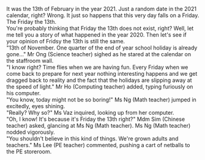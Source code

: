 It was the 13th of February in the year 2021. Just a random date in the 2021 calendar, right? Wrong. It just so happens that this very day falls on a Friday. The Friday the 13th. <br/>
You're probably thinking that Friday the 13th does not exist, right? Well, let me tell you a story of what happened in the year 2020. Then let's see if your opinion of Fridsy the 13th is still the same. <br/> 
"13th of November. One quarter of the end of year school holiday is already gone..." Mr Ong (Science teacher) sighed as he stared at the calendar on the staffroom wall. <br/>
"I know right? Time flies when we are having fun. Every Friday when we come back to prepare for next year nothing interesting happens and we get dragged back to reality and the fact that the holidays are slipping away at the speed of light." Mr Ho (Computing teacher) added, typing furiously on his computer. <br/>
"You know, today might not be so boring!" Ms Ng (Math teacher) jumped in excitedly, eyes shining. <br/>
"Really? Why so?" Ms Vaz inquired, looking up from her computer. <br/>
"Oh, I know! It's because it's Friday the 13th right?" Mdm Sim (Chinese teacher) asked, glancing at Ms Ng (Math teacher). Ms Ng (Math teacher) nodded vigorously. <br/>
"You shouldn't believe in this kind of things. We're grown adults and teachers." Ms Lee (PE teacher) commented, pushing a cart of netballs to the PE storeroom. <br/>
